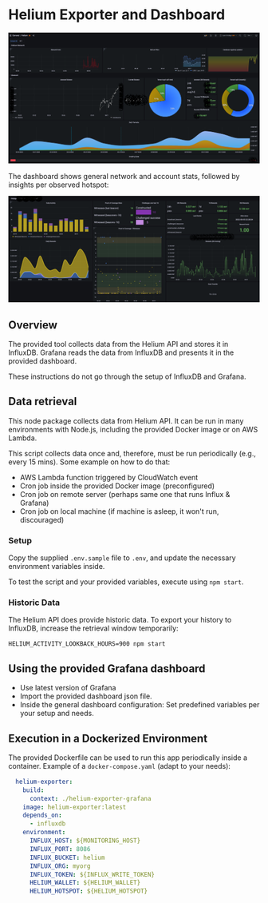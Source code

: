 # Helium Exporter and Dashboard

![Dashboard account view](/images/dashboard-account.png)

The dashboard shows general network and account stats, followed by insights per observed hotspot:

![Dashboard hotspot view](/images/dashboard-hotspot.png)

## Overview
The provided tool collects data from the Helium API and stores it in InfluxDB.
Grafana reads the data from InfluxDB and presents it in the provided dashboard.

These instructions do not go through the setup of InfluxDB and Grafana.

## Data retrieval
This node package collects data from Helium API.
It can be run in many environments with Node.js, including the provided Docker image or on AWS Lambda.

This script collects data once and, therefore, must be run periodically (e.g., every 15 mins).
Some example on how to do that:
* AWS Lambda function triggered by CloudWatch event
* Cron job inside the provided Docker image (preconfigured)
* Cron job on remote server (perhaps same one that runs Influx & Grafana)
* Cron job on local machine (if machine is asleep, it won't run, discouraged)

### Setup

Copy the supplied `.env.sample` file to `.env`, and update the necessary environment variables inside.

To test the script and your provided variables, execute using `npm start`.

### Historic Data

The Helium API does provide historic data. To export your history to InfluxDB, increase the retrieval window temporarily:

```
HELIUM_ACTIVITY_LOOKBACK_HOURS=900 npm start
```

## Using the provided Grafana dashboard
* Use latest version of Grafana
* Import the provided dashboard json file.
* Inside the general dashboard configuration: Set predefined variables per your setup and needs.

## Execution in a Dockerized Environment

The provided Dockerfile can be used to run this app periodically inside a container.
Example of a `docker-compose.yaml` (adapt to your needs):

```yaml
  helium-exporter:
    build:
      context: ./helium-exporter-grafana
    image: helium-exporter:latest
    depends_on:
      - influxdb
    environment:
      INFLUX_HOST: ${MONITORING_HOST}
      INFLUX_PORT: 8086
      INFLUX_BUCKET: helium
      INFLUX_ORG: myorg
      INFLUX_TOKEN: ${INFLUX_WRITE_TOKEN}
      HELIUM_WALLET: ${HELIUM_WALLET}
      HELIUM_HOTSPOT: ${HELIUM_HOTSPOT}
```
